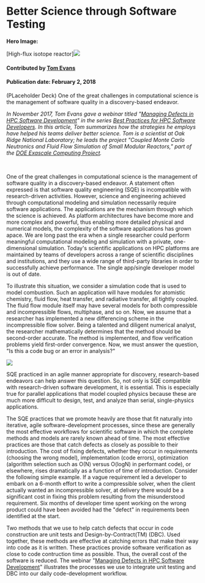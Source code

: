# Better Science through Software Testing
**Hero Image:**

[High-flux isotope reactor]<img src='https://github.com/betterscientificsoftware/images/raw/master/blog_hero_high-flux-isotope-reactor_1176_432.png' />

<!---
<img src='https://github.com/betterscientificsoftware/images/blob/master/high-flux-isotope-reactor2.jpg' />[High-flux isotope reactor]
--->


<!---
- <img src="https://s-media-cache-ak0.pinimg.com/736x/e2/59/71/e2597197db792223d23e75146f5c8678--sleeping-puppies-the-office.jpg">[Puppy at work]
--->

<!---
**Hero Image:**
- <img src="https://github.com/betterscientificsoftware/images/blob/master/high-flux-isotope-reactor2.png">[High-flux isotope reactor]
--->

#### Contributed by [Tom Evans](https://github.com/tmdelellis "Tom Evans GitHub Profile")

#### Publication date: February 2, 2018

(PLaceholder Deck) One of the great challenges in computational science is the management of
software quality in a discovery-based endeavor.

*In November 2017, Tom Evans gave a webinar titled "[Managing Defects in HPC Software Development](https://ideas-productivity.org/events/hpc-best-practices-webinars/#webinar012)" in the series [Best Practices for HPC Software Developers](https://ideas-productivity.org/events/hpc-best-practices-webinars/).  In this article, Tom summarizes how the strategies he employs have helped his teams deliver better science.  Tom is a scientist at Oak Ridge National Laboratory; he leads the project "Coupled Monte Carlo Neutronics and Fluid Flow Simulation of Small Modular Reactors," part of the [DOE Exascale Computing Project](https://www.exascaleproject.org).*

<br>

One of the great challenges in computational science is the management of
software quality in a discovery-based endeavor.  A statement often expressed
is that software quality engineering (SQE) is incompatible with
research-driven activities.  However, science and engineering achieved through
computational modeling and simulation necessarily require software
applications.  The applications are the mechanism through which the science is
achieved.  As platform architectures have become more and more complex and
powerful, thus enabling more detailed physical and numerical models, the
complexity of the software applications has grown apace.  We are long past the
era when a single researcher could perform meaningful computational modeling
and simulation with a private, one-dimensional simulation.  Today's scientific
applications on HPC platforms are maintained by teams of developers across a
range of scientific disciplines and institutions, and they use a wide range of
third-party libraries in order to successfully achieve performance.  The
single app/single developer model is out of date.

To illustrate this situation, we consider a
simulation code that is used to model combustion.  Such an application will
have modules for atomistic chemistry, fluid flow, heat transfer, and radiative
transfer, all tightly coupled.  The fluid flow module itself may have several
models for both compressible and incompressible flows, multiphase, and so on.
Now, we assume that a researcher has implemented a new differencing scheme in
the incompressible flow solver.  Being a talented and diligent numerical
analyst, the researcher mathematically determines that the method should be second-order
accurate. The method is implemented, and flow verification problems yield
first-order convergence.  Now, we must answer the question, "Is this a code
bug or an error in analysis?"

<img src='https://github.com/betterscientificsoftware/images/raw/master/high-flux-isotope-reactor2.jpg' class='page lightbox' />

SQE practiced in an agile manner appropriate for discovery, research-based
endeavors can help answer this question.  So, not only is SQE compatible with
research-driven software development, it is essential.  This is especially
true for parallel applications that model coupled physics because these are
much more difficult to design, test, and analyze than serial, single-physics
applications.

The SQE practices that we promote heavily are those that fit naturally into
iterative, agile software-development processes, since these are generally the
most effective workflows for scientific software in which the complete methods
and models are rarely known ahead of time.  The most effective practices are
those that catch defects as closely as possible to their introduction.  The
cost of fixing defects, whether they occur in requirements (choosing the wrong
model), implementation (code errors), optimization (algorithm selection such
as O(N) versus O(logN) in performant code), or elsewhere, rises dramatically
as a function of time of introduction.  Consider the following simple example. If a vague
requirement led a developer to embark on a 6-month effort to write a
compressible solver, when the client actually wanted an incompressible solver,
at delivery there would be a significant cost in fixing this problem resulting
from the misunderstood requirement.  Six months of developer time spent working on the wrong product could have
been avoided had the "defect" in requirements
been identified at the start.

Two methods that we use to help catch defects that occur in code construction
are unit tests and Design-by-Contract(TM) (DBC).  Used together, these methods
are effective at catching errors that make their way into code as it is
written.  These practices provide software verification as close to code
contruction time as possible.  Thus, the overall cost of the software is reduced.  The webinar "[Managing Defects in HPC
Software Development](https://ideas-productivity.org/events/hpc-best-practices-webinars/#webinar012)" illustrates the processes we use to integrate
unit testing and DBC into our daily code-development workflow.

<!---
Publish: yes
Categories: reliability, planning
Topics: testing, requirements, design
Tags: bssw-blog-article
Level: 2
Prerequisites: default
Aggregate: none
--->
